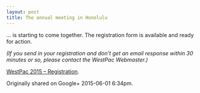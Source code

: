 ```yaml
---
layout: post
title: The annual meeting in Honolulu
---
```


... is starting to come together. The registration form is available and ready for action.

_(If you send in your registration and don't get an email response within 30 minutes or so, please contact the WestPac Webmaster.)_

[WestPac 2015 – Registration](http://chapters.aallnet.org/westpac/2015honolulu/registration.asp).

Originally shared on Google+ 2015-06-01 6:34pm.
